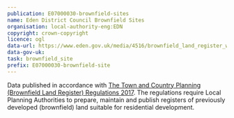 ```yaml
---
publication: E07000030-brownfield-sites
name: Eden District Council Brownfield Sites
organisation: local-authority-eng:EDN
copyright: crown-copyright
licence: ogl
data-url: https://www.eden.gov.uk/media/4516/brownfield_land_register_web.xlsx
data-gov-uk: 
task: brownfield_site
prefix: E07000030-brownfield-site
---
```


Data published in accordance with [The Town and Country Planning (Brownfield Land Register) Regulations 2017](http://www.legislation.gov.uk/uksi/2017/403/contents/made).
The regulations require Local Planning Authorities to prepare, maintain and publish registers of previously developed (brownfield) land suitable for residential development.

